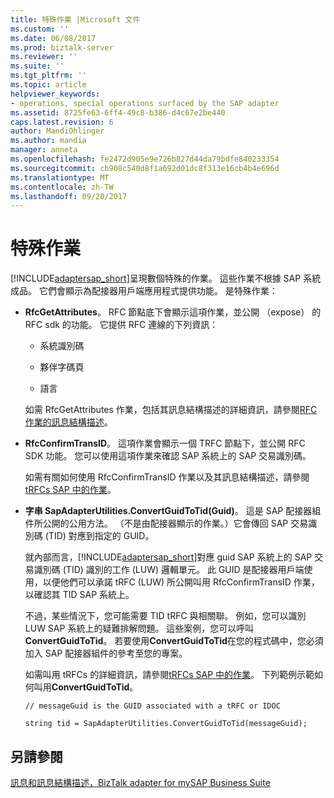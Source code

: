 ```yaml
---
title: 特殊作業 |Microsoft 文件
ms.custom: ''
ms.date: 06/08/2017
ms.prod: biztalk-server
ms.reviewer: ''
ms.suite: ''
ms.tgt_pltfrm: ''
ms.topic: article
helpviewer_keywords:
- operations, special operations surfaced by the SAP adapter
ms.assetid: 8725fe63-6ff4-49c8-b386-d4c67e2be440
caps.latest.revision: 6
author: MandiOhlinger
ms.author: mandia
manager: anneta
ms.openlocfilehash: fe2472d905e9e726b827d44da79bdfe840233354
ms.sourcegitcommit: cb908c540d8f1a692d01dc8f313e16cb4b4e696d
ms.translationtype: MT
ms.contentlocale: zh-TW
ms.lasthandoff: 09/20/2017
---
```

# <a name="special-operations"></a>特殊作業
[!INCLUDE[adaptersap_short](../../includes/adaptersap-short-md.md)]呈現數個特殊的作業。 這些作業不根據 SAP 系統成品。 它們會顯示為配接器用戶端應用程式提供功能。 是特殊作業：  
  
-   **RfcGetAttributes**。 RFC 節點底下會顯示這項作業，並公開 （expose） 的 RFC sdk 的功能。 它提供 RFC 連線的下列資訊：  
  
    -   系統識別碼  
  
    -   夥伴字碼頁  
  
    -   語言  
  
     如需 RfcGetAttributes 作業，包括其訊息結構描述的詳細資訊，請參閱[RFC 作業的訊息結構描述](../../adapters-and-accelerators/adapter-sap/message-schemas-for-rfc-operations.md)。  
  
-   **RfcConfirmTransID**。 這項作業會顯示一個 TRFC 節點下，並公開 RFC SDK 功能。 您可以使用這項作業來確認 SAP 系統上的 SAP 交易識別碼。  
  
     如需有關如何使用 RfcConfirmTransID 作業以及其訊息結構描述，請參閱[tRFCs SAP 中的作業](../../adapters-and-accelerators/adapter-sap/operations-on-trfcs-in-sap.md)。  
  
-   **字串 SapAdapterUtilities.ConvertGuidToTid(Guid)**。 這是 SAP 配接器組件所公開的公用方法。 （不是由配接器顯示的作業。）它會傳回 SAP 交易識別碼 (TID) 對應到指定的 GUID。  
  
     就內部而言，[!INCLUDE[adaptersap_short](../../includes/adaptersap-short-md.md)]對應 guid SAP 系統上的 SAP 交易識別碼 (TID) 識別的工作 (LUW) 邏輯單元。 此 GUID 是配接器用戶端使用，以便他們可以承諾 tRFC (LUW) 所公開叫用 RfcConfirmTransID 作業，以確認其 TID SAP 系統上。  
  
     不過，某些情況下，您可能需要 TID tRFC 與相關聯。 例如，您可以識別 LUW SAP 系統上的疑難排解問題。 這些案例，您可以呼叫**ConvertGuidToTid**。 若要使用**ConvertGuidToTid**在您的程式碼中，您必須加入 SAP 配接器組件的參考至您的專案。  
  
     如需叫用 tRFCs 的詳細資訊，請參閱[tRFCs SAP 中的作業](../../adapters-and-accelerators/adapter-sap/operations-on-trfcs-in-sap.md)。 下列範例示範如何叫用**ConvertGuidToTid**。  
  
    ```  
    // messageGuid is the GUID associated with a tRFC or IDOC  
  
    string tid = SapAdapterUtilities.ConvertGuidToTid(messageGuid);  
    ```  
  
## <a name="see-also"></a>另請參閱  
 [訊息和訊息結構描述，BizTalk adapter for mySAP Business Suite](../../adapters-and-accelerators/adapter-sap/messages-and-message-schemas-for-biztalk-adapter-for-mysap-business-suite.md)